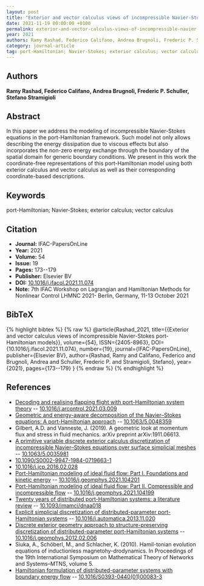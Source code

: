 ```yaml
---
layout: post
title: "Exterior and vector calculus views of incompressible Navier-Stokes port-Hamiltonian models"
date: 2021-11-19 00:00:00 +0100
permalink: exterior-and-vector-calculus-views-of-incompressible-navier-stokes-port-hamiltonian-models
year: 2021
authors: Ramy Rashad, Federico Califano, Andrea Brugnoli, Frederic P. Schuller, Stefano Stramigioli
category: journal-article
tag: port-Hamiltonian; Navier-Stokes; exterior calculus; vector calculus
---
```

 
## Authors
**Ramy Rashad, Federico Califano, Andrea Brugnoli, Frederic P. Schuller, Stefano Stramigioli**
 
## Abstract
In this paper we address the modeling of incompressible Navier-Stokes equations in the port-Hamiltonian framework. Such model not only allows describing the energy dissipation due to viscous effects but also incorporates the non-zero energy exchange through the boundary of the spatial domain for generic boundary conditions. We present in this work the coordinate-free representations of this port-Hamiltonian model using both exterior calculus and vector calculus as well as their corresponding coordinate-based descriptions.
 
## Keywords
port-Hamiltonian; Navier-Stokes; exterior calculus; vector calculus
 
## Citation
- **Journal:** IFAC-PapersOnLine
- **Year:** 2021
- **Volume:** 54
- **Issue:** 19
- **Pages:** 173--179
- **Publisher:** Elsevier BV
- **DOI:** [10.1016/j.ifacol.2021.11.074](https://doi.org/10.1016/j.ifacol.2021.11.074)
- **Note:** 7th IFAC Workshop on Lagrangian and Hamiltonian Methods for Nonlinear Control LHMNC 2021- Berlin, Germany, 11-13 October 2021
 
## BibTeX
{% highlight bibtex %}
{% raw %}
@article{Rashad_2021,
  title={{Exterior and vector calculus views of incompressible Navier-Stokes port-Hamiltonian models}},
  volume={54},
  ISSN={2405-8963},
  DOI={10.1016/j.ifacol.2021.11.074},
  number={19},
  journal={IFAC-PapersOnLine},
  publisher={Elsevier BV},
  author={Rashad, Ramy and Califano, Federico and Brugnoli, Andrea and Schuller, Frederic P. and Stramigioli, Stefano},
  year={2021},
  pages={173--179}
}
{% endraw %}
{% endhighlight %}
 
## References
- [Decoding and realising flapping flight with port-Hamiltonian system theory](decoding-and-realising-flapping-flight-with-port-hamiltonian-system-theory) -- [10.1016/j.arcontrol.2021.03.009](https://doi.org/10.1016/j.arcontrol.2021.03.009)
- [Geometric and energy-aware decomposition of the Navier–Stokes equations: A port-Hamiltonian approach](geometric-and-energy-aware-decomposition-of-the-navier-stokes-equations-a-port-hamiltonian-approach) -- [10.1063/5.0048359](https://doi.org/10.1063/5.0048359)
- Gilbert, A.D. and Vanneste, J. (2019). A geometric look at momentum flux and stress in fluid mechanics. arXiv preprint arXiv:1911.06613.
- [A primitive variable discrete exterior calculus discretization of incompressible Navier–Stokes equations over surface simplicial meshes](a-primitive-variable-discrete-exterior-calculus-discretization-of-incompressible-navier-stokes-equations-over-surface-simplicial-meshes) -- [10.1063/5.0035981](https://doi.org/10.1063/5.0035981)
- [10.1090/S0002-9947-1984-0719663-1](https://doi.org/10.1090/S0002-9947-1984-0719663-1)
- [10.1016/j.jcp.2016.02.028](https://doi.org/10.1016/j.jcp.2016.02.028)
- [Port-Hamiltonian modeling of ideal fluid flow: Part I. Foundations and kinetic energy](port-hamiltonian-modeling-of-ideal-fluid-flow-part-i-foundations-and-kinetic-energy) -- [10.1016/j.geomphys.2021.104201](https://doi.org/10.1016/j.geomphys.2021.104201)
- [Port-Hamiltonian modeling of ideal fluid flow: Part II. Compressible and incompressible flow](port-hamiltonian-modeling-of-ideal-fluid-flow-part-ii-compressible-and-incompressible-flow) -- [10.1016/j.geomphys.2021.104199](https://doi.org/10.1016/j.geomphys.2021.104199)
- [Twenty years of distributed port-Hamiltonian systems: a literature review](twenty-years-of-distributed-port-hamiltonian-systems-a-literature-review) -- [10.1093/imamci/dnaa018](https://doi.org/10.1093/imamci/dnaa018)
- [Explicit simplicial discretization of distributed-parameter port-Hamiltonian systems](explicit-simplicial-discretization-of-distributed-parameter-port-hamiltonian-systems) -- [10.1016/j.automatica.2013.11.020](https://doi.org/10.1016/j.automatica.2013.11.020)
- [Discrete exterior geometry approach to structure-preserving discretization of distributed-parameter port-Hamiltonian systems](discrete-exterior-geometry-approach-to-structure-preserving-discretization-of-distributed-parameter-port-hamiltonian-systems) -- [10.1016/j.geomphys.2012.02.006](https://doi.org/10.1016/j.geomphys.2012.02.006)
- Siuka, A., Schöberl, M., and Schlacher, K. (2010). Hamil-tonian evolution equations of inductionless magnetohy-drodynamics. In Proceedings of the 19th International Symposium on Mathematical Theory of Networks and Systems–MTNS, volume 5.
- [Hamiltonian formulation of distributed-parameter systems with boundary energy flow](hamiltonian-formulation-of-distributed-parameter-systems-with-boundary-energy-flow) -- [10.1016/S0393-0440(01)00083-3](https://doi.org/10.1016/S0393-0440(01)00083-3)

